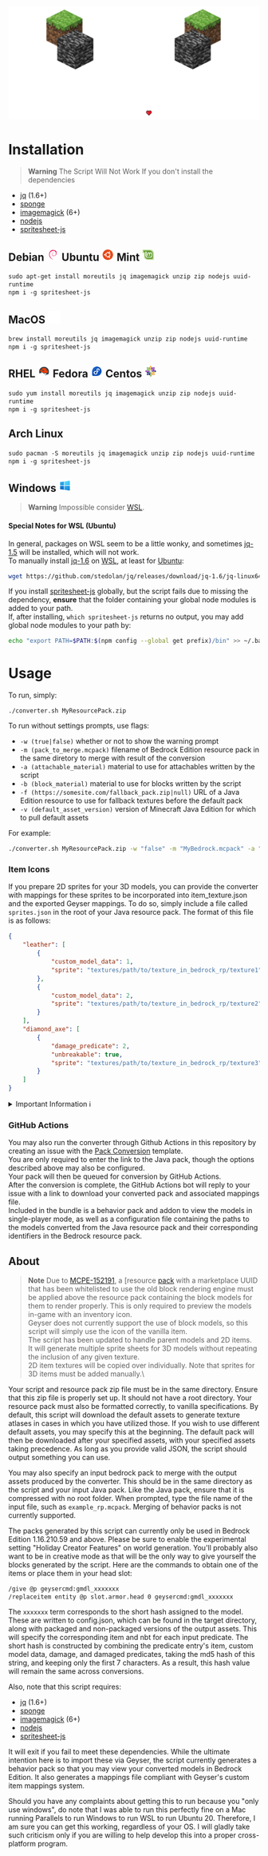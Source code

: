 <div align="center">
<img src=".github/assets/J2B.png" tooltip="B2B">
</div>


# Installation
> **Warning**
> The Script Will Not Work If you don't install the dependencies

- [jq](https://stedolan.github.io/jq/download/) (1.6+)
- [sponge](https://joeyh.name/code/moreutils/)
- [imagemagick](https://imagemagick.org/script/download.php) (6+)
- [nodejs](https://nodejs.org/en/)
- [spritesheet-js](https://www.npmjs.com/package/spritesheet-js)

<h2>Debian
<img src=".github/assets/Debian.png" width="25">
Ubuntu
<img src=".github/assets/Ubuntu.png" width="25">
Mint
<img src=".github/assets/Linux-Mint.png" width="25">
</h2>

```
sudo apt-get install moreutils jq imagemagick unzip zip nodejs uuid-runtime
npm i -g spritesheet-js
```

<h2>MacOS <img src=".github/assets/Apple.png" width="25"></h2>

```
brew install moreutils jq imagemagick unzip zip nodejs uuid-runtime
npm i -g spritesheet-js
```

<h2>RHEL
<img src=".github/assets/Red-Hat.png" width="25">
Fedora
<img src=".github/assets/Fedora.png" width="25">
Centos
<img src=".github/assets/Centos.png" width="25">
</h2>

```
sudo yum install moreutils jq imagemagick unzip zip nodejs uuid-runtime
npm i -g spritesheet-js
```

<h2>Arch Linux</h2>

```
sudo pacman -S moreutils jq imagemagick unzip zip nodejs uuid-runtime
npm i -g spritesheet-js
```

<h2>Windows <img src=".github/assets/Windows.png" width="25"></h2>

> **Warning**
> Impossible consider [WSL](https://docs.microsoft.com/en-us/windows/wsl/install-win10).

#### Special Notes for WSL (Ubuntu)

In general, packages on WSL seem to be a little wonky, and sometimes [jq-1.5](https://github.com/stedolan/jq/releases/tag/jq-1.5) will be installed, which will not work.\
To manually install [jq-1.6](https://github.com/stedolan/jq/releases/tag/jq-1.6) on [WSL](https://docs.microsoft.com/en-us/windows/wsl/install-win10), at least for [Ubuntu](https://apps.microsoft.com/store/detail/ubuntu/9PDXGNCFSCZV):
```sh
wget https://github.com/stedolan/jq/releases/download/jq-1.6/jq-linux64 && sudo chmod +x jq-linux64 && sudo mv jq-linux64 /usr/bin/jq
```

If you install [spritesheet-js](https://www.npmjs.com/package/spritesheet-js) globally, but the script fails due to missing the dependency, **ensure** that the folder containing your global node modules is added to your path.\
If, after installing, `which spritesheet-js` returns no output, you may add global node modules to your path by:
```sh
echo "export PATH=$PATH:$(npm config --global get prefix)/bin" >> ~/.bashrc && source ~/.bashrc
```

# Usage
To run, simply:
```
./converter.sh MyResourcePack.zip
```

To run without settings prompts, use flags:
- `-w (true|false)` whether or not to show the warning prompt 
- `-m (pack_to_merge.mcpack)` filename of Bedrock Edition resource pack in the same diretory to merge with result of the conversion
- `-a (attachable_material)` material to use for attachables written by the script
- `-b (block_material)` material to use for blocks written by the script
- `-f (https://somesite.com/fallback_pack.zip|null)` URL of a Java Edition resource to use for fallback textures before the default pack
- `-v (default_asset_version)` version of Minecraft Java Edition for which to pull default assets

For example:

```sh
./converter.sh MyResourcePack.zip -w "false" -m "MyBedrock.mcpack" -a "entity_alphatest_one_sided" -b "alpha_test" -f "null" -v "1.18.2"
```
### Item Icons

If you prepare 2D sprites for your 3D models, you can provide the converter with mappings for these sprites to be incorporated into item_texture.json and the exported Geyser mappings. To do so, simply include a file called `sprites.json` in the root of your Java resource pack. The format of this file is as follows:
```json
{
    "leather": [
        {
            "custom_model_data": 1,
            "sprite": "textures/path/to/texture_in_bedrock_rp/texture1"
        },
        {
            "custom_model_data": 2,
            "sprite": "textures/path/to/texture_in_bedrock_rp/texture2"
        }
    ],
    "diamond_axe": [
        {
            "damage_predicate": 2,
            "unbreakable": true,
            "sprite": "textures/path/to/texture_in_bedrock_rp/texture3"
        }
    ]
}
```
<details closed>
<summary>Important Information ℹ</summary>
When utilizing this feature, you should also use the merge feature to combine the converted pack with an existing Bedrock resource pack containing the specified sprite textures. If using the GitHub Actions-based converter, simply provide a direct download URL of said Bedrock resource pack as done for the Java pack.
</details>


### GitHub Actions

You may also run the converter through Github Actions in this repository by creating an issue with the [Pack Conversion](https://github.com/Kas-tle/java2bedrock.sh/issues/new?assignees=&labels=conversion&template=pack-conversion.yml&title=%5BPack%5D%3A+) template. \
You are only required to enter the link to the Java pack, though the options described above may also be configured.\
Your pack will then be queued for conversion by GitHub Actions.\
After the conversion is complete, the GitHub Actions bot will reply to your issue with a link to download your converted pack and associated mappings file.\
Included in the bundle is a behavior pack and addon to view the models in single-player mode, as well as a configuration file containing the paths to the models converted from the Java resource pack and their corresponding identifiers in the Bedrock resource pack.

## About
> **Note**
> Due to [MCPE-152191](https://bugs.mojang.com/browse/MCPE-152191), a [resource [pack](https://bugs.mojang.com/secure/attachment/473588/473588_BlockGeoFi.mcpack) with a marketplace UUID that has been whitelisted to use the old block rendering engine must be applied above the resource pack containing the block models for them to render properly. This is only required to preview the models in-game with an inventory icon.\
Geyser does not currently support the use of block models, so this script will simply use the icon of the vanilla item.\
The script has been updated to handle parent models and 2D items.\
It will generate multiple sprite sheets for 3D models without repeating the inclusion of any given texture.\
2D item textures will be copied over individually. Note that sprites for 3D items must be added manually.\

Your script and resource pack zip file must be in the same directory. Ensure that this zip file is properly set up. It should not have a root directory. Your resource pack must also be formatted correctly, to vanilla specifications. By default, this script will download the default assets to generate texture atlases in cases in which you have utilized those. If you wish to use different default assets, you may specify this at the beginning. The default pack will then be downloaded after your specified assets, with your specified assets taking precedence. As long as you provide valid JSON, the script should output something you can use.

You may also specify an input bedrock pack to merge with the output assets produced by the converter. This should be in the same directory as the script and your input Java pack. Like the Java pack, ensure that it is compressed with no root folder. When prompted, type the file name of the input file, such as `example_rp.mcpack`. Merging of behavior packs is not currently supported.

The packs generated by this script can currently only be used in Bedrock Edition 1.16.210.59 and above. Please be sure to enable the experimental setting "Holiday Creator Features" on world generation. You'll probably also want to be in creative mode as that will be the only way to give yourself the blocks generated by the script. Here are the commands to obtain one of the items or place them in your head slot:
```
/give @p geysercmd:gmdl_xxxxxxx
/replaceitem entity @p slot.armor.head 0 geysercmd:gmdl_xxxxxxx
``` 
The `xxxxxxx` term corresponds to the short hash assigned to the model. These are written to config.json, which can be found in the target directory, along with packaged and non-packaged versions of the output assets. This will specify the corresponding item and nbt for each input predicate. The short hash is constructed by combining the predicate entry's item, custom model data, damage, and damaged predicates, taking the md5 hash of this string, and keeping only the first 7 characters. As a result, this hash value will remain the same across conversions.

Also, note that this script requires:
- [jq](https://stedolan.github.io/jq/download/) (1.6+)
- [sponge](https://joeyh.name/code/moreutils/)
- [imagemagick](https://imagemagick.org/script/download.php) (6+)
- [nodejs](https://nodejs.org/en/)
- [spritesheet-js](https://www.npmjs.com/package/spritesheet-js)

It will exit if you fail to meet these dependencies. While the ultimate intention here is to import these via Geyser, the script currently generates a behavior pack so that you may view your converted models in Bedrock Edition. It also generates a mappings file compliant with Geyser's custom item mappings system.

Should you have any complaints about getting this to run because you "only use windows", do note that I was able to run this perfectly fine on a Mac running Parallels to run Windows to run WSL to run Ubuntu 20. Therefore, I am sure you can get this working, regardless of your OS. I will gladly take such criticism only if you are willing to help develop this into a proper cross-platform program. 


